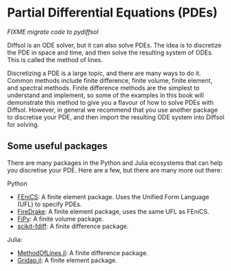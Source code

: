# Partial Differential Equations (PDEs)

*FIXME migrate code to pydiffsol*

Diffsol is an ODE solver, but it can also solve PDEs. The idea is to discretize the PDE in space and time, and then solve the resulting system of ODEs. This is called the method of lines.

Discretizing a PDE is a large topic, and there are many ways to do it. Common methods include finite difference, finite volume, finite element, and spectral methods. Finite difference methods are the simplest to understand and implement, so some of the examples in this book will demonstrate this method to give you a flavour of how to solve PDEs with Diffsol. However, in general we recommend that you use another package to discretise your PDE, and then import the resulting ODE system into Diffsol for solving.

## Some useful packages

There are many packages in the Python and Julia ecosystems that can help you discretise your PDE. Here are a few, but there are many more out there:

Python
- [FEniCS](https://fenicsproject.org/): A finite element package. Uses the Unified Form Language (UFL) to specify PDEs.
- [FireDrake](https://firedrakeproject.org/): A finite element package, uses the same UFL as FEniCS.
- [FiPy](https://www.ctcms.nist.gov/fipy/): A finite volume package.
- [scikit-fdiff](https://scikit-fdiff.readthedocs.io/en/latest/): A finite difference package.

Julia:
- [MethodOfLines.jl](https://github.com/SciML/MethodOfLines.jl): A finite difference package.
- [Gridap.jl](https://github.com/gridap/Gridap.jl): A finite element package.


